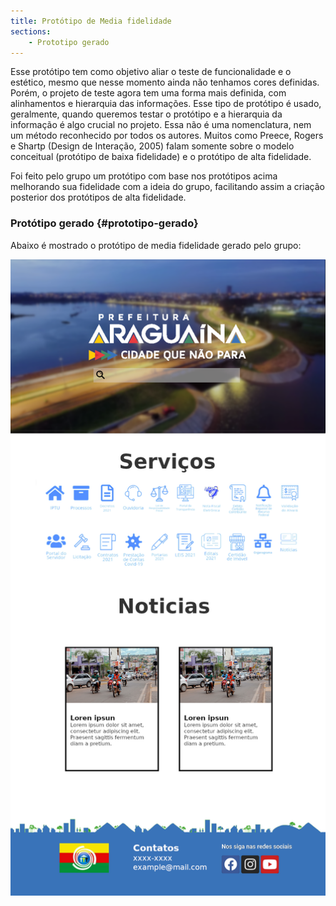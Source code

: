 ```yaml
---
title: Protótipo de Media fidelidade
sections:
    - Prototipo gerado
---
```


Esse protótipo tem como objetivo aliar o teste de funcionalidade e o estético, mesmo que nesse momento ainda não tenhamos cores definidas. 
Porém, o projeto de teste agora tem uma forma mais definida, com alinhamentos e hierarquia das informações.
Esse tipo de protótipo é usado, geralmente, quando queremos testar o protótipo e a hierarquia da informação é algo crucial no projeto.
Essa não é uma nomenclatura, nem um método reconhecido por todos os autores.
Muitos como Preece, Rogers e Shartp (Design de Interação, 2005) falam somente sobre o modelo conceitual (protótipo de baixa fidelidade) e o protótipo de alta fidelidade.

Foi feito pelo grupo um protótipo com base nos protótipos acima melhorando sua fidelidade com a ideia do grupo,
facilitando assim a criação posterior dos protótipos de alta fidelidade.

### Protótipo gerado {#prototipo-gerado}

Abaixo é mostrado o protótipo de media fidelidade gerado pelo grupo:


<div class="screenshot-holder">
<a href="assets/images/prototipos/protoripoMedio.png" data-title="storyboard" data-toggle="lightbox" style="display: flex; justify-content: center;">
<img class="img-responsive" src="assets/images/prototipos/prototipoMedio.png" alt="screenshot" />
</a>
<a class="mask" href="assets/images/prototipos/prototipoMedio.png" data-title="storyboard" data-toggle="lightbox" style="display: flex; justify-content: center;">
<i class="icon fa fa-search-plus" style="width: auto; height: auto"></i>
</a>
</div>
